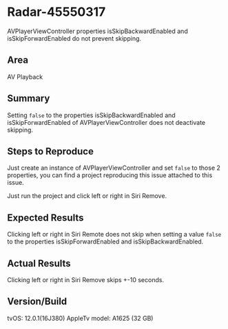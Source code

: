 # Radar-45550317

AVPlayerViewController properties isSkipBackwardEnabled and isSkipForwardEnabled do not prevent skipping.

## Area
AV Playback

## Summary
Setting `false` to the properties isSkipBackwardEnabled and isSkipForwardEnabled of AVPlayerViewController does not deactivate skipping.

## Steps to Reproduce
Just create an instance of AVPlayerViewController and set `false` to those 2 properties, you can find a project reproducing this issue attached to this issue.

Just run the project and click left or right in Siri Remove.

## Expected Results
Clicking left or right in Siri Remote does not skip when setting a value `false` to the properties isSkipForwardEnabled and isSkipBackwardEnabled.

## Actual Results
Clicking left or right in Siri Remove skips +-10 seconds.

## Version/Build
tvOS: 12.0.1(16J380)
AppleTv model: A1625 (32 GB)
